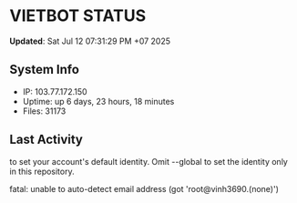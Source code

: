 # VIETBOT STATUS
**Updated**: Sat Jul 12 07:31:29 PM +07 2025

## System Info
- IP: 103.77.172.150
- Uptime: up 6 days, 23 hours, 18 minutes
- Files: 31173

## Last Activity

to set your account's default identity.
Omit --global to set the identity only in this repository.

fatal: unable to auto-detect email address (got 'root@vinh3690.(none)')

